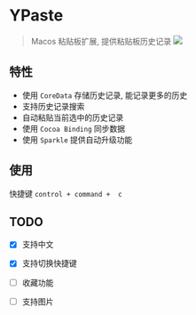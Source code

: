 #  YPaste
>  Macos 粘贴板扩展, 提供粘贴板历史记录
![](https://github.com/qwertyyb/YPaste/workflows/CI/badge.svg)

## 特性
- 使用 `CoreData` 存储历史记录, 能记录更多的历史
- 支持历史记录搜索
- 自动粘贴当前选中的历史记录
- 使用 `Cocoa Binding` 同步数据
- 使用 `Sparkle` 提供自动升级功能

## 使用
快捷键 `control + command +  c`

## TODO
- [x] 支持中文
- [x] 支持切换快捷键
- [ ] 收藏功能
- [ ] 支持图片

